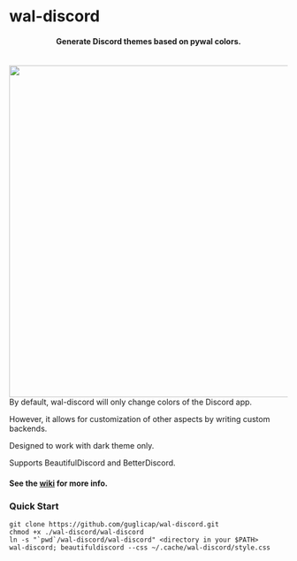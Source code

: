 # wal-discord

<h4 align="center">Generate Discord themes based on pywal colors.</h4>
<br>

<img src="https://raw.githubusercontent.com/guglicap/wal-discord/master/images/readme_image.png" align="right" width="600px">

By default, wal-discord will only change colors of the Discord app.

However, it allows for customization of other aspects by writing custom backends.

Designed to work with dark theme only.

Supports BeautifulDiscord and BetterDiscord.

#### See the [wiki](https://github.com/guglicap/wal-discord/wiki) for more info.

### Quick Start

```
git clone https://github.com/guglicap/wal-discord.git
chmod +x ./wal-discord/wal-discord
ln -s "`pwd`/wal-discord/wal-discord" <directory in your $PATH>
wal-discord; beautifuldiscord --css ~/.cache/wal-discord/style.css
```

